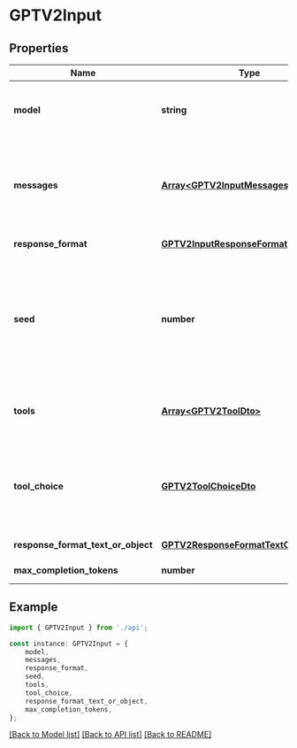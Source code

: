 # GPTV2Input


## Properties

Name | Type | Description | Notes
------------ | ------------- | ------------- | -------------
**model** | **string** | ID of the model to use. See OpenAI docs for model endpoint compatibility. | [optional] [default to ModelEnum_Gpt4o]
**messages** | [**Array&lt;GPTV2InputMessagesInner&gt;**](GPTV2InputMessagesInner.md) | A list of messages comprising the conversation so far. Each message must be one of: system, user, assistant, tool, or developer message DTO. | [default to undefined]
**response_format** | [**GPTV2InputResponseFormat**](GPTV2InputResponseFormat.md) |  | [optional] [default to undefined]
**seed** | **number** | This feature is in Beta. If specified, OpenAI will make a best effort to sample deterministically, such that repeated requests with the same seed and parameters should return the same result. | [optional] [default to undefined]
**tools** | [**Array&lt;GPTV2ToolDto&gt;**](GPTV2ToolDto.md) | A list of tools the model may call. Currently, only functions are supported as a tool. | [optional] [default to undefined]
**tool_choice** | [**GPTV2ToolChoiceDto**](GPTV2ToolChoiceDto.md) | Controls which (if any) tool is called by the model. \&#39;none\&#39;, \&#39;auto\&#39;, \&#39;required\&#39;, or a specific function tool. | [optional] [default to undefined]
**response_format_text_or_object** | [**GPTV2ResponseFormatTextOrObjectDto**](GPTV2ResponseFormatTextOrObjectDto.md) |  | [optional] [default to undefined]
**max_completion_tokens** | **number** |  | [optional] [default to 1000]

## Example

```typescript
import { GPTV2Input } from './api';

const instance: GPTV2Input = {
    model,
    messages,
    response_format,
    seed,
    tools,
    tool_choice,
    response_format_text_or_object,
    max_completion_tokens,
};
```

[[Back to Model list]](../README.md#documentation-for-models) [[Back to API list]](../README.md#documentation-for-api-endpoints) [[Back to README]](../README.md)
